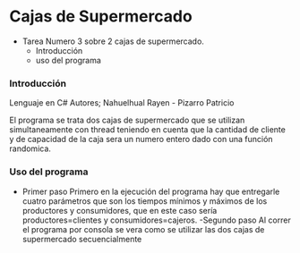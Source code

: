 # Cajas de Supermercado

- Tarea Numero 3 sobre 2 cajas de supermercado.
  - Introducción
  - uso del programa

### Introducción

Lenguaje en C#
Autores; Nahuelhual Rayen - Pizarro Patricio

El programa se trata dos cajas de supermercado que se utilizan simultaneamente con thread teniendo en cuenta que la cantidad de cliente y de capacidad de la caja sera un numero entero dado con una función randomica.

### Uso del programa

- Primer paso
Primero en la ejecución del programa hay que entregarle cuatro parámetros que son los tiempos mínimos y máximos de los productores y consumidores, que en este caso sería productores=clientes y consumidores=cajeros.
-Segundo paso
Al correr el programa por consola se vera como se utilizar las dos cajas de supermercado secuencialmente 
